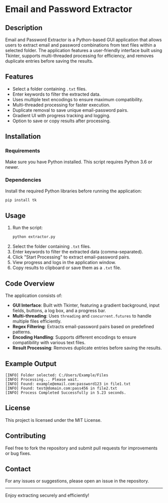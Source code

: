 # Email and Password Extractor

## Description
Email and Password Extractor is a Python-based GUI application that allows users to extract email and password combinations from text files within a selected folder. The application features a user-friendly interface built using Tkinter, supports multi-threaded processing for efficiency, and removes duplicate entries before saving the results.

## Features
- Select a folder containing `.txt` files.
- Enter keywords to filter the extracted data.
- Uses multiple text encodings to ensure maximum compatibility.
- Multi-threaded processing for faster execution.
- Duplicate removal to save unique email-password pairs.
- Gradient UI with progress tracking and logging.
- Option to save or copy results after processing.

## Installation
### Requirements
Make sure you have Python installed. This script requires Python 3.6 or newer.

### Dependencies
Install the required Python libraries before running the application:

```sh
pip install tk
```

## Usage
1. Run the script:
   ```sh
   python extractor.py
   ```
2. Select the folder containing `.txt` files.
3. Enter keywords to filter the extracted data (comma-separated).
4. Click "Start Processing" to extract email-password pairs.
5. View progress and logs in the application window.
6. Copy results to clipboard or save them as a `.txt` file.

## Code Overview
The application consists of:
- **GUI Interface**: Built with Tkinter, featuring a gradient background, input fields, buttons, a log box, and a progress bar.
- **Multi-threading**: Uses `threading` and `concurrent.futures` to handle multiple files efficiently.
- **Regex Filtering**: Extracts email-password pairs based on predefined patterns.
- **Encoding Handling**: Supports different encodings to ensure compatibility with various text files.
- **Result Processing**: Removes duplicate entries before saving the results.

## Example Output
```
[INFO] Folder selected: C:/Users/Example/Files
[INFO] Processing... Please wait.
[INFO] Found: example@email.com:password123 in file1.txt
[INFO] Found: test@domain.com:pass456 in file2.txt
[INFO] Process Completed Successfully in 5.23 seconds.
```

## License
This project is licensed under the MIT License.

## Contributing
Feel free to fork the repository and submit pull requests for improvements or bug fixes.

## Contact
For any issues or suggestions, please open an issue in the repository.

---

Enjoy extracting securely and efficiently!

